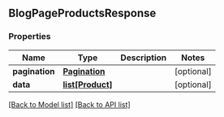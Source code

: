 ## BlogPageProductsResponse

### Properties
Name | Type | Description | Notes
------------ | ------------- | ------------- | -------------
**pagination** | [**Pagination**](#Pagination) |  | [optional] 
**data** | [**list[Product]**](#Product) |  | [optional] 

[[Back to Model list]](#documentation-for-models) [[Back to API list]](#documentation-for-api-endpoints)



